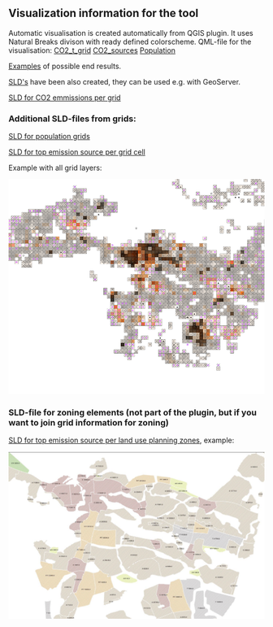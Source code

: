 ## Visualization information for the tool

Automatic visualisation is created automatically from QGIS plugin. It uses Natural Breaks divison with ready defined colorscheme. QML-file for the visualisation:
[CO2_t_grid](CO2_t_grid.qml)
[CO2_sources](CO2_sources.qml)
[Population](Population.qml)


[Examples](CO2_visualisoinnit.pdf) of possible end results.

[SLD's](visualizations_SLD) have been also created, they can be used e.g. with GeoServer.

[SLD for CO2 emmissions per grid](co2%20emissions)

### Additional SLD-files from grids:

[SLD for population grids](visualizations_SLD/population)

[SLD for top emission source per grid cell](visualizations_SLD/top%20emission%20source%20per%20grid%20cell)

Example with all grid layers:

![Example of SLD for grids](visualizations_SLD/sld_grids.png)

### SLD-file for zoning elements (not part of the plugin, but if you want to join grid information for zoning)

[SLD for top emission source per land use planning zones](visualizations_SLD/top%20emission%20source%20per%20land%20use%20planning%20zones), example:

![Zoning ](visualizations_SLD/seuranalueet_ei_laatikoita.JPG)
